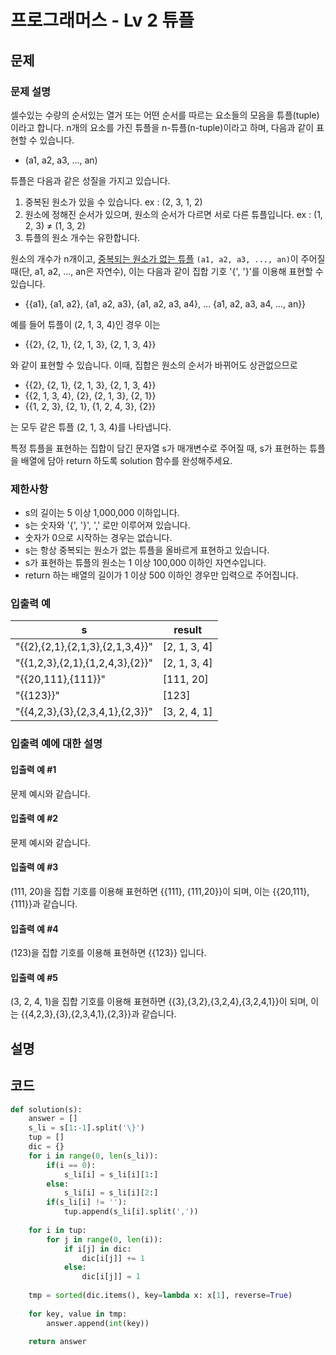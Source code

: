 # 프로그래머스 - Lv 2 튜플

문제
-----

### 문제 설명
셀수있는 수량의 순서있는 열거 또는 어떤 순서를 따르는 요소들의 모음을 튜플(tuple)이라고 합니다. n개의 요소를 가진 튜플을 n-튜플(n-tuple)이라고 하며, 다음과 같이 표현할 수 있습니다.

- (a1, a2, a3, ..., an)

튜플은 다음과 같은 성질을 가지고 있습니다.

1. 중복된 원소가 있을 수 있습니다. ex : (2, 3, 1, 2)
2. 원소에 정해진 순서가 있으며, 원소의 순서가 다르면 서로 다른 튜플입니다. ex : (1, 2, 3) ≠ (1, 3, 2)
3. 튜플의 원소 개수는 유한합니다.

원소의 개수가 n개이고, <u>중복되는 원소가 없는 튜플</u> `(a1, a2, a3, ..., an)`이 주어질 때(단, a1, a2, ..., an은 자연수), 이는 다음과 같이 집합 기호 '\{', '\}'를 이용해 표현할 수 있습니다.

- \{\{a1\}, \{a1, a2\}, \{a1, a2, a3\}, \{a1, a2, a3, a4\}, ... \{a1, a2, a3, a4, ..., an\}\}

예를 들어 튜플이 (2, 1, 3, 4)인 경우 이는

- \{\{2\}, \{2, 1\}, \{2, 1, 3\}, \{2, 1, 3, 4\}\}

와 같이 표현할 수 있습니다. 이때, 집합은 원소의 순서가 바뀌어도 상관없으므로

- \{\{2\}, \{2, 1\}, \{2, 1, 3\}, \{2, 1, 3, 4\}\}
- \{\{2, 1, 3, 4\}, \{2\}, \{2, 1, 3\}, \{2, 1\}\}
- \{\{1, 2, 3\}, \{2, 1\}, \{1, 2, 4, 3\}, \{2\}\}

는 모두 같은 튜플 (2, 1, 3, 4)를 나타냅니다.

특정 튜플을 표현하는 집합이 담긴 문자열 s가 매개변수로 주어질 때, s가 표현하는 튜플을 배열에 담아 return 하도록 solution 함수를 완성해주세요.

### 제한사항

- s의 길이는 5 이상 1,000,000 이하입니다.
- s는 숫자와 '\{', '\}', ',' 로만 이루어져 있습니다.
- 숫자가 0으로 시작하는 경우는 없습니다.
- s는 항상 중복되는 원소가 없는 튜플을 올바르게 표현하고 있습니다.
- s가 표현하는 튜플의 원소는 1 이상 100,000 이하인 자연수입니다.
- return 하는 배열의 길이가 1 이상 500 이하인 경우만 입력으로 주어집니다.

### 입출력 예

|s|result|
|---|---|
|"\{\{2\},\{2,1\},\{2,1,3\},\{2,1,3,4\}\}"|[2, 1, 3, 4]|
|"\{\{1,2,3\},\{2,1\},\{1,2,4,3\},\{2\}\}"|[2, 1, 3, 4]|
|"\{\{20,111\},\{111\}\}"|[111, 20]|
|"\{\{123\}\}"|[123]|
|"\{\{4,2,3\},\{3\},\{2,3,4,1\},{2,3\}\}"|[3, 2, 4, 1]|

### 입출력 예에 대한 설명

#### 입출력 예 #1

문제 예시와 같습니다.

#### 입출력 예 #2

문제 예시와 같습니다.

#### 입출력 예 #3

(111, 20)을 집합 기호를 이용해 표현하면 \{\{111\}, \{111,20\}\}이 되며, 이는 \{\{20,111\},\{111\}\}과 같습니다.

#### 입출력 예 #4

(123)을 집합 기호를 이용해 표현하면 \{\{123\}\} 입니다.

#### 입출력 예 #5

(3, 2, 4, 1)을 집합 기호를 이용해 표현하면 \{\{3\},\{3,2\},\{3,2,4\},\{3,2,4,1\}\}이 되며, 이는 \{\{4,2,3\},\{3\},\{2,3,4,1\},\{2,3\}\}과 같습니다.

설명
------

코드
------

``` python
def solution(s):
    answer = []
    s_li = s[1:-1].split('\}')
    tup = []
    dic = {}
    for i in range(0, len(s_li)):
        if(i == 0):
            s_li[i] = s_li[i][1:]
        else:
            s_li[i] = s_li[i][2:]
        if(s_li[i] != ''):
            tup.append(s_li[i].split(','))
    
    for i in tup:
        for j in range(0, len(i)):
            if i[j] in dic:
                dic[i[j]] += 1
            else:
                dic[i[j]] = 1
                
    tmp = sorted(dic.items(), key=lambda x: x[1], reverse=True)
    
    for key, value in tmp:
        answer.append(int(key))
    
    return answer
```
